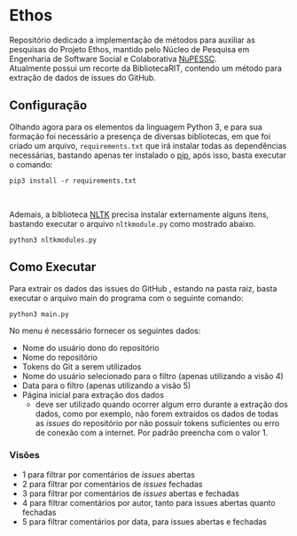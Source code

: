# **Ethos**

Repositório dedicado a implementação de métodos para auxiliar as pesquisas do Projeto Ethos, mantido pelo Núcleo de Pesquisa em Engenharia de Software Social e Colaborativa [NuPESSC](http://nupessc.caf.ufv.br/).  
Atualmente possui um recorte da BibliotecaRIT, contendo um método para extração de dados de issues do GitHub.

## **Configuração**

Olhando agora para os elementos da linguagem Python 3, e para sua formação foi necessário a presença de diversas bibliotecas, em que foi criado um arquivo, ```requirements.txt``` que irá instalar todas as dependências necessárias, bastando apenas ter instalado o [pip](https://linuxize.com/post/how-to-install-pip-on-ubuntu-20.04/), após isso, basta executar o comando:

```
pip3 install -r requirements.txt
```

<br>

Ademais, a biblioteca [NLTK](https://www.nltk.org/) precisa instalar externamente alguns itens, bastando executar o arquivo ```nltkmodule.py``` como mostrado abaixo.

```
python3 nltkmodules.py
```

## **Como Executar**

Para extrair os dados das issues do GitHub , estando na pasta raiz, basta executar o arquivo main do programa com o seguinte comando:

```
python3 main.py
```

No menu é necessário fornecer os seguintes dados:
- Nome do usuário dono do repositório
- Nome do repositório
- Tokens do Git a serem utilizados
- Nome do usuário selecionado para o filtro (apenas utilizando a visão 4)
- Data para o filtro (apenas utilizando a visão 5)
- Página inicial para extração dos dados
    - deve ser utilizado quando ocorrer algum erro durante a extração dos dados, como por exemplo, não forem extraídos os dados de todas as _issues_ do repositório por não possuir tokens suficientes ou erro de conexão com a internet. Por padrão preencha com o valor 1.

### **Visões**

* 1 para filtrar por comentários de _issues_ abertas
* 2 para filtrar por comentários de _issues_ fechadas
* 3 para filtrar por comentários de _issues_ abertas e fechadas
* 4 para filtrar comentários por  autor, tanto para issues abertas quanto  fechadas
* 5 para filtrar comentários por  data, para issues abertas e fechadas